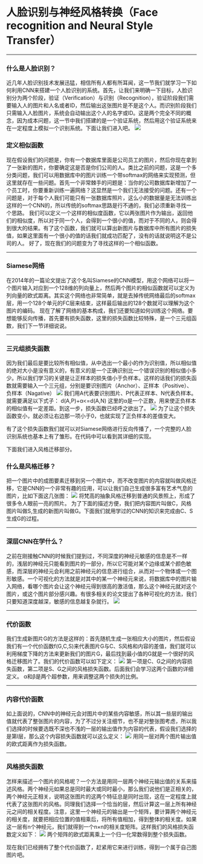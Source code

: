 # 人脸识别与神经风格转换（Face recognition and Neural Style Transfer）
***
### 什么是人脸识别？
近几年人脸识别技术发展迅猛，相信所有人都有所耳闻，这一节我们就学习一下如何利用CNN来搭建一个人脸识别的系统。首先，让我们来明确一下目标，人脸识别分为两个阶段，验证（Verification）与识别（Recognition），验证阶段我们需要输入人的图片和人名或者ID，然后输出这张图片是不是这个人。而识别阶段我们只需输入人脸图片，系统会自动输出这个人的名字或ID。这是两个完全不同的概念，因为成本问题，这一节中我们搭建的是一个验证系统，然后用这个验证系统来在一定程度上模拟一个识别系统。下面让我们进入吧。
![](https://i.imgur.com/pdn0MVZ.png)

### 定义相似函数

现在假设我们的问题是，你有一个数据库里面是公司员工的图片，然后你现在拿到了一张新的图片，你要确定这是否是你们公司的人。类比之前的问题，这是一个多分类问题，我们可以用数据库中的图片训练一个带softmax的网络来实现预测，但这里就存在一些问题。首先一个非常棘手的问题是：当你的公司数据库新增加了一个员工时，你要重新训练一遍网络？这显然是一个我们无法接受的问题。还有一个问题是，对于每个人我们可能只有一张数据库照片，这么小的数据量是无法训练出这样的一个CNN的，所以传统的softmax思路是行不通的，我们必须重新寻找一个思路。
我们可以定义一个这样的相似度函数，它以两张图片作为输出，返回他们的相似度，所以对于同一个人，会得到一个很小的值，而对于不同的人，则会得到很大的结果。有了这个函数，我们就可以算出新图片与数据库中所有图片的损失值，如果这里面有一个很小的值的话我们就成功匹配了，没有的话就说明这不是公司的人。
好了，现在我们的问题变为了寻找这样的一个相似函数。

***
### Siamese网络
在2014年的一篇论文提出了这个名叫Siamese的CNN模型，用这个网络可以将一个图片输入对应到一个128维的列向量上，然后两个图片的相似函数就可以定义为列向量的欧式距离。其实这个网络也非常简单，就是去掉传统网络最后的softmax层，用一个128个单元的FC层来结束，这样最后输出的128个数就可以理解为这个图片的编码。
现在了解了网络的基本构成，我们还要知道如何训练这个网络。要想能够反向传播，首先要有损失函数，这里的损失函数比较特殊，是一个三元组函数，我们下一节详细说说。
***

### 三元组损失函数

因为我们最后是要比较所有相似值，从中选出一个最小的作为识别值，所以相似值的绝对大小是没有意义的，有意义的是一个正确识别比一个错误识别的相似值小多少。所以我们学习的关键是让正样本的损失值小于负样本。这样的话我们的损失函数就需要输入一个三元组，分别是要识别图片（Anchor）、正样本（Positive）、负样本（Nagative）
![](https://i.imgur.com/he67Hxn.png)
我们用A代表要识别图片、P代表正样本、N代表负样本。就需要满足以下式子：
d(A,P)+α<=d(A,N)   这里的α是一个正数，用来使正负样本的相似值有一定差距。到这一步，损失函数已经呼之欲出了。
![](https://i.imgur.com/mZwp6mw.gif)
为了让这个损失函数变小，就必须让右边那一项小于0，也就实现了正负样本的差值变大。

有了这个损失函数我们就可以对Siamese网络进行反向传播了，一个完整的人脸识别系统也基本上有了雏形。在代码中可以看到其详细的实现。

下面我们进入风格迁移部分。

### 什么是风格迁移？

把一个图片中的成图要素迁移到另一个图片中，而不改变图片的内容就叫做风格迁移，它是CNN的一个非常有趣的应用，可以让我们自己生成很多富有艺术气息的图片，比如下面这几张图：
![](https://i.imgur.com/XOG9gza.png)
将梵高的抽象风格迁移到普通的风景照上，形成了很多令人眼前一亮的照片。
为了下面的描述方便，我们把内容图片叫做C，风格图片叫做S,生成的新图片叫做G。下面我们就用学过的CNN的知识来完成由C、S生成G的过程。

***
### 深层CNN在学什么？

之前在刚接触CNN的时候我们提到过，不同深度的神经元敏感的信息是不一样的，浅层的神经元只能看到图片的一部分，所以它可能对某个边缘或某个颜色敏感，而深层的神经元会利用之前神经元的信息进行组合，从而对一个物体或一个图形敏感。一个可视化的方法就是对其中的某一个神经元来说，将数据库中的图片输入网络，看哪个图片会让这个神经元得到很高的激活值，那么这个神经元就对这个图片，或这个图片部分感兴趣。有很多相关的论文提出了各种可视化的方法，我们只要知道深度越深，敏感的信息越复杂就行。
![](https://i.imgur.com/d4WuqtD.png)

***
### 代价函数

我们生成新图片G的方法是这样的：首先随机生成一张相应大小的图片，然后假设我们有一个代价函数f(G,C,S)来代表图片G与C、S风格和内容的差值，我们就可以利用梯度下降的方法来更新我们的图片G，最后找到最小值的G就是一个很好的风格迁移图片了。我们的代价函数可以如下定义：
![](https://i.imgur.com/6dqJjwY.gif)
第一项是C、G之间的内容损失函数，第二项是S、G之间的风格损失函数。后面我们会学习这两个函数的详细定义。
α和β是两个超参数，用来调整这两个损失的比例。
***
### 内容代价函数

如上面说的，CNN中的神经元会对图片中的某些内容敏感，所以其一些层的输出值就代表了整张图片的内容，为了不过分关注细节，也不是对整张图考虑，所以我们选择的时候要选既不深也不浅的一层的输出值作为内容的代表，假设我们选择的是第l层，那么这个内容损失函数就可以这么定义：
![](https://i.imgur.com/AvgTURm.gif)
用同一层对两个图片输出值的欧式距离作为损失函数。

***
### 风格损失函数

怎样来描述一个图片的风格呢？一个方法是用同一层两个神经元输出值的关系来描述风格。两个神经元如果总是同时最大或同时最小，那么我们说他们是正相关的，两个神经元正相关，说明这张图片的这两个特征总是同时出现，这在一定程度上就代表了这张图片的风格。同理我们选择一个恰当的层，然后计算这一层上所有神经元之间的相关程度。注意，这里一个神经元的输出是一个矩阵，要计算两个神经元的相关度，就要把相应位置的值相乘后，将所有值相加，得到整体的相关度。如果这一层有n个神经元，我们就得到一个n×n的相关度矩阵。这样我们的风格损失函数定义如下：
![](https://i.imgur.com/TYk3fYi.gif)
两个矩阵的欧式距离乘上一个归一化常数得到整个损失函数。

现在我们已经拥有了整个代价函数了，赶紧用它来进行训练，得到一个属于自己图图片吧。